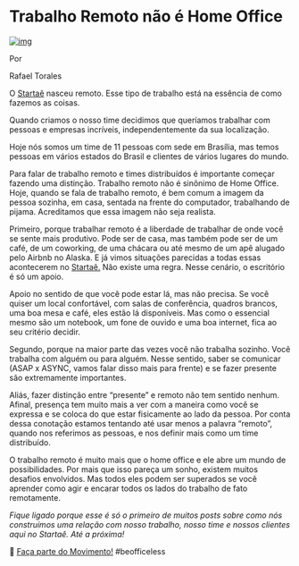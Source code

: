 # Trabalho Remoto não é Home Office

[![img](https://assets.website-files.com/5f6b1ce7c638e9402a943dc8/5f7ba2fa3b1e8c36a54c66d1_5d5dd11f40cce0718226695e_avatar--rafael.jpeg)](https://www.officeless.cc/team/rafael-torales)

Por 

Rafael Torales

O [Startaê](http://startae.com/) nasceu remoto. Esse tipo de trabalho está na essência de como fazemos as coisas.

Quando criamos o nosso time decidimos que queríamos trabalhar com pessoas e empresas incríveis, independentemente da sua localização.

Hoje nós somos um time de 11 pessoas com sede em Brasília, mas temos pessoas em vários estados do Brasil e clientes de vários lugares do mundo.

Para falar de trabalho remoto e times distribuídos é importante começar fazendo uma distinção. Trabalho remoto não é sinônimo de Home Office. Hoje, quando se fala de trabalho remoto, é bem comum a imagem da pessoa sozinha, em casa, sentada na frente do computador, trabalhando de pijama. Acreditamos que essa imagem não seja realista.

Primeiro, porque trabalhar remoto é a liberdade de trabalhar de onde você se sente mais produtivo. Pode ser de casa, mas também pode ser de um café, de um coworking, de uma chácara ou até mesmo de um apê alugado pelo Airbnb no Alaska. E já vimos situações parecidas a todas essas acontecerem no [Startaê.](http://startae.com/) Não existe uma regra. Nesse cenário, o escritório é só um apoio.

Apoio no sentido de que você pode estar lá, mas não precisa. Se você quiser um local confortável, com salas de conferência, quadros brancos, uma boa mesa e café, eles estão lá disponíveis. Mas como o essencial mesmo são um notebook, um fone de ouvido e uma boa internet, fica ao seu critério decidir.

Segundo, porque na maior parte das vezes você não trabalha sozinho. Você trabalha com alguém ou para alguém. Nesse sentido, saber se comunicar (ASAP x ASYNC, vamos falar disso mais para frente) e se fazer presente são extremamente importantes.

Aliás, fazer distinção entre “presente” e remoto não tem sentido nenhum. Afinal, presença tem muito mais a ver com a maneira como você se expressa e se coloca do que estar fisicamente ao lado da pessoa. Por conta dessa conotação estamos tentando até usar menos a palavra “remoto”, quando nos referimos as pessoas, e nos definir mais como um time distribuído.

O trabalho remoto é muito mais que o home office e ele abre um mundo de possibilidades. Por mais que isso pareça um sonho, existem muitos desafios envolvidos. Mas todos eles podem ser superados se você aprender como agir e encarar todos os lados do trabalho de fato remotamente.

*Fique ligado porque esse é só o primeiro de muitos posts sobre como nós construímos uma relação com nosso trabalho, nosso time e nossos clientes aqui no Startaê. Até a próxima!*

💜 [Faça parte do Movimento!](http://www.officeless.cc/) #beofficeless